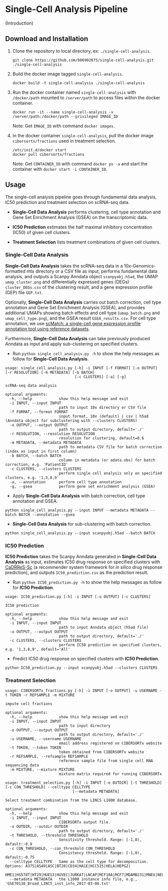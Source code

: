 # Single-Cell Analysis Pipeline

(Introduction)

## Download and Installation

1.  Clone the repository to local directory, ex: `./single-cell-analysis`.

    ```
    git clone https://github.com/b06902075/single-cell-analysis.git ./single-cell-analysis
    ```


2.  Build the docker image tagged `single-cell-analysis`.

    ```
    docker build -t single-cell-analysis ./single-cell-analysis
    ```


3.  Run the docker container named `single-cell-analysis` with `/docker/path` mounted to `/server/path` to access files within the docker container.
    
    ```
    docker run -it --name single-cell-analysis -v /server/path:/docker/path --privileged IMAGE_ID
    ```
    
    Note: Get `IMAGE_ID` with command `docker images`.
    
4.  In the docker container `single-cell-analysis`, pull the docker image `cibersortx/fractions` used in treatment selection.

    ```
    /etc/init.d/docker start
    docker pull cibersortx/fractions
    ```
    
    Note: Get `CONTAINER_ID` with command `docker ps -a` and start the container with `docker start -i CONTAINER_ID`.


## Usage

The single-cell analysis pipeline goes through fundamental data analysis, IC50 prediction and treatment selection on scRNA-seq data.

- **Single-Cell Data Analysis** performs clustering, cell type annotation and Gene Set Enrichment Analysis (GSEA) on the transcriptomic data. 

- **IC50 Prediction** estimates the half maximal inhibitory concentration (IC50) of given cell clusters.

- **Treatment Selection** lists treatment combinations of given cell clusters.


### Single-Cell Data Analysis

**Single-Cell Data Analysis** takes the scRNA-seq data in a 10x-Genomics-formatted mtx directory or a CSV file as input, performs fundamental data analysis, and outputs a Scanpy Anndata object `scanpyobj.h5ad`, the UMAP `umap_cluster.png` and differentially expressed genes (DEGs) `cluster_DEGs.csv` of the clustering result, and a gene expression profile (GEP) file `GEP.txt`.

Optionally, **Single-Cell Data Analysis** carries out batch correction, cell type annotation and Gene Set Enrichment Analysis (GSEA), and provides additional UMAPs showing batch effects and cell type (`umap_batch.png` and `umap_cell_type.png`), and the GSEA result `GSEA_results.csv`. For cell type annotation, we use [scMatch: a single-cell gene expression profile annotation tool using reference datasets](https://github.com/asrhou/scMatch).

Furthermore, **Single-Cell Data Analysis** can take previously produced Anndata as input and apply sub-clustering on specified clusters.


- Run `python single_cell_analysis.py -h` to show the help messages as follow for **Single-Cell Data Analysis**.

```
usage: single_cell_analysis.py [-h] -i INPUT [-f FORMAT] [-o OUTPUT] [-r RESOLUTION] [-m METADATA] [-b BATCH]
                               [-c CLUSTERS] [-a] [-g]

scRNA-seq data analysis

optional arguments:
  -h, --help            show this help message and exit
  -i INPUT, --input INPUT
                        path to input 10x directory or CSV file
  -f FORMAT, --format FORMAT
                        input format, 10x (default) | csv | h5ad (Anndata object for subclustering with --clusters CLUSTERS)
  -o OUTPUT, --output OUTPUT
                        path to output directory, default='./'
  -r RESOLUTION, --resolution RESOLUTION
                        resolution for clustering, default=0.6
  -m METADATA, --metadata METADATA
                        path to metadata CSV file for batch correction (index as input in first column)
  -b BATCH, --batch BATCH
                        column in metadata (or adata.obs) for batch correction, e.g. 'PatientID'
  -c CLUSTERS, --clusters CLUSTERS
                        perform single cell analysis only on specified clusters, e.g. '1,3,8,9'
  -a, --annotation      perform cell type annotation
  -g, --gsea            perform gene set enrichment analysis (GSEA)
```

- Apply **Single-Cell Data Analysis** with batch correction, cell type annotation and GSEA.

```
python single_cell_analysis.py --input INPUT --metadata METADATA --batch BATCH --annotation --gsea
```

- **Single-Cell Data Analysis** for sub-clustering with batch correction.

```
python single_cell_analysis.py --input scanpyobj.h5ad --batch BATCH
```


### IC50 Prediction

**IC50 Prediction** takes the Scanpy Anndata generated in **Single-Cell Data Analysis** as input, estimates IC50 drug response on specified clusters with [CaDRReS-Sc](https://github.com/CSB5/CaDRReS-SC) (a recommender system framework for *in silico* drug response prediction), and outputs `IC50_prediction.csv` as the prediction result.

- Run `python IC50_prediction.py -h` to show the help messages as follow for **IC50 Prediction**.

```
usage: IC50_prediction.py [-h] -i INPUT [-o OUTPUT] [-c CLUSTERS]

IC50 prediction

optional arguments:
  -h, --help            show this help message and exit
  -i INPUT, --input INPUT
                        path to input Anndata object (h5ad file)
  -o OUTPUT, --output OUTPUT
                        path to output directory, default='./'
  -c CLUSTERS, --clusters CLUSTERS
                        perform IC50 prediction on specified clusters, e.g. '1,3,8,9', default='All'
```

- Predict IC50 drug response on specified clusters with **IC50 Prediction**.

```
python IC50_prediction.py --input scanpyobj.h5ad --clusters CLUSTERS
```

### Treatment Selection

```
usage: CIBERSORTx_fractions.py [-h] -i INPUT [-o OUTPUT] -u USERNAME -t TOKEN -r REFSAMPLE -m MIXTURE

impute cell fractions

optional arguments:
  -h, --help            show this help message and exit
  -i INPUT, --input INPUT
                        path to input directory
  -o OUTPUT, --output OUTPUT
                        path to output directory, default='./'
  -u USERNAME, --username USERNAME
                        email address registered on CIBERSORTx website
  -t TOKEN, --token TOKEN
                        token obtained from CIBERSORTx website
  -r REFSAMPLE, --refsample REFSAMPLE
                        reference sample file from single cell RNA sequencing data
  -m MIXTURE, --mixture MIXTURE
                        mixture matrix required for running CIBERSORTx
```

```
usage: treatment_selection.py [-h] -i INPUT [-o OUTDIR] [-t THRESHOLD] [-c CON_THRESHOLD] --celltype CELLTYPE
                              [--metadata METADATA]

Select treatment combination from the LINCS L1000 database.

optional arguments:
  -h, --help            show this help message and exit
  -i INPUT, --input INPUT
                        CIBERSORTx output file.
  -o OUTDIR, --outdir OUTDIR
                        path to output directory, default='./'
  -t THRESHOLD, --threshold THRESHOLD
                        Sensitivity threshold. Range: [-1,0), default:-0.9
  -c CON_THRESHOLD, --con_threshold CON_THRESHOLD
                        Consistency threshold. Range: [-1,0), default:-0.75
  --celltype CELLTYPE   Same as the cell type for decomposition. Options: A375|A549|ASC|BT20|CD34|HA1E|HCC515|HELA|HEPG2|
                        HME1|HS578T|HT29|HUES3|HUVEC|JURKAT|LNCAP|MCF10A|MCF7|MDAMB231|MNEU|NEU|NPC|PC3|SKBR3|SKL|YAPC
  --metadata METADATA   the L1000 instance info file, e.g., 'GSE70138_Broad_LINCS_inst_info_2017-03-06.txt'
```
